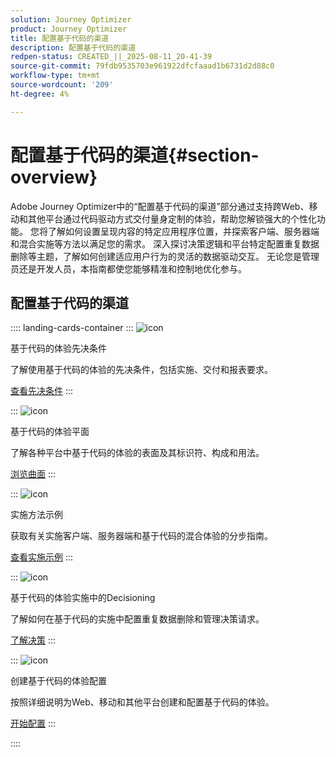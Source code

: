 ```yaml
---
solution: Journey Optimizer
product: Journey Optimizer
title: 配置基于代码的渠道
description: 配置基于代码的渠道
redpen-status: CREATED_||_2025-08-11_20-41-39
source-git-commit: 79fdb9535703e961922dfcfaaad1b6731d2d88c0
workflow-type: tm+mt
source-wordcount: '209'
ht-degree: 4%

---
```



# 配置基于代码的渠道{#section-overview}

Adobe Journey Optimizer中的“配置基于代码的渠道”部分通过支持跨Web、移动和其他平台通过代码驱动方式交付量身定制的体验，帮助您解锁强大的个性化功能。 您将了解如何设置呈现内容的特定应用程序位置，并探索客户端、服务器端和混合实施等方法以满足您的需求。 深入探讨决策逻辑和平台特定配置重复数据删除等主题，了解如何创建适应用户行为的灵活的数据驱动交互。 无论您是管理员还是开发人员，本指南都使您能够精准和控制地优化参与。

## 配置基于代码的渠道

:::: landing-cards-container
:::
![icon](https://cdn.experienceleague.adobe.com/icons/list-check.svg?lang=zh-Hans)

基于代码的体验先决条件

了解使用基于代码的体验的先决条件，包括实施、交付和报表要求。

[查看先决条件](../using/code-based/code-based-prerequisites.md)
:::

:::
![icon](https://cdn.experienceleague.adobe.com/icons/puzzle-piece.svg?lang=zh-Hans)

基于代码的体验平面

了解各种平台中基于代码的体验的表面及其标识符、构成和用法。

[浏览曲面](../using/code-based/code-based-surface.md)
:::

:::
![icon](https://cdn.experienceleague.adobe.com/icons/code-branch.svg?lang=zh-Hans)

实施方法示例

获取有关实施客户端、服务器端和基于代码的混合体验的分步指南。

[查看实施示例](../using/code-based/code-based-implementation-samples.md)
:::

:::
![icon](https://cdn.experienceleague.adobe.com/icons/bullseye.svg?lang=zh-Hans)

基于代码的体验实施中的Decisioning

了解如何在基于代码的实施中配置重复数据删除和管理决策请求。

[了解决策](../using/code-based/code-based-decisioning-implementations.md)
:::

:::
![icon](https://cdn.experienceleague.adobe.com/icons/gear.svg?lang=zh-Hans)

创建基于代码的体验配置

按照详细说明为Web、移动和其他平台创建和配置基于代码的体验。

[开始配置](../using/code-based/code-based-configuration.md)
:::

::::
